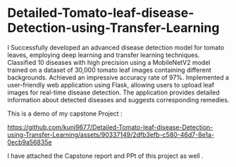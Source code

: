 # Detailed-Tomato-leaf-disease-Detection-using-Transfer-Learning
I Successfully developed an advanced disease detection model for tomato leaves, employing deep learning and transfer learning techniques. Classified 10 diseases with high precision using a MobileNetV2 model trained on a dataset of 30,000 tomato leaf images containing different backgrounds. Achieved an impressive accuracy rate of 97%. 
Implemented a user-friendly web application using Flask, allowing users to upload leaf images for real-time disease detection. The application provides detailed information about detected diseases and suggests corresponding remedies.

This is a demo of my capstone Project :


https://github.com/kunj9677/Detailed-Tomato-leaf-disease-Detection-using-Transfer-Learning/assets/90337149/2dfb3efb-c580-46d7-8e1a-0ecb9a56835e

I have attached the Capstone report and PPt of this project as well .
